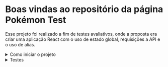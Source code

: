 # Boas vindas ao repositório da página Pokémon Test

Esse projeto foi realizado a fim de testes avaliativos, onde a proposta era criar uma aplicação React com o uso de estado global, requisições a API e o uso de alias.

<details>
<summary>Como iniciar o projeto</summary><br>

Para iniciar o projeto primeiro instale suas dependências utilizando:
```bash
npm install
```

Após isso simplesmente pode rodar o comando `npm start` e o projeto estará rodando.
</details>

<details>
  <summary> Testes </summary><br/>

Para realizar os testes, após as instalações de dependências basta rodar o comando:
```bash
npm test
```

</details>